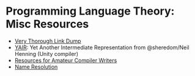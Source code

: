 # Programming Language Theory: Misc Resources

* [Very Thorough Link Dump](https://wiki.nikitavoloboev.xyz/compilers)
* [YAIR](https://github.com/sheredom/yair): Yet Another Intermediate Representation from @sheredom/Neil Henning (Unity compiler)
* [Resources for Amateur Compiler Writers](https://c9x.me/compile/bib/)
* [Name Resolution](https://willcrichton.net/notes/specificity-programming-languages/)
